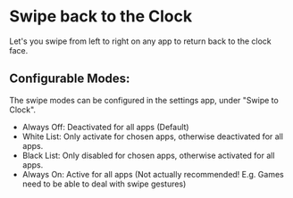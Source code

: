 # Swipe back to the Clock

Let's you swipe from left to right on any app to return back to the clock face.

## Configurable Modes:

The swipe modes can be configured in the settings app, under "Swipe to Clock".

- Always Off: Deactivated for all apps (Default)
- White List: Only activate for chosen apps, otherwise deactivated for all apps.
- Black List: Only disabled for chosen apps, otherwise activated for all apps.
- Always On: Active for all apps (Not actually recommended! E.g. Games need to be able to deal with swipe gestures)